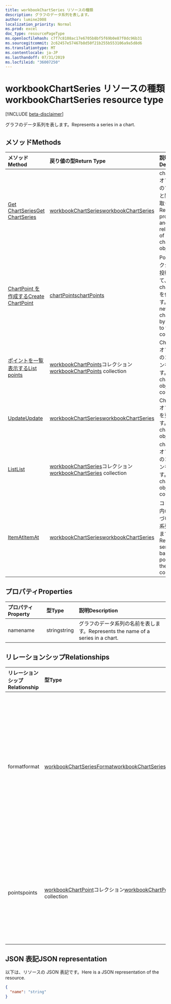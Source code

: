 ```yaml
---
title: workbookChartSeries リソースの種類
description: グラフのデータ系列を表します。
author: lumine2008
localization_priority: Normal
ms.prod: excel
doc_type: resourcePageType
ms.openlocfilehash: c7f7c8108ac17e6705b8bf5f69b0e87f0dc96b31
ms.sourcegitcommit: 2c62457e57467b8d50f21b255b553106a9a5d8d6
ms.translationtype: MT
ms.contentlocale: ja-JP
ms.lasthandoff: 07/31/2019
ms.locfileid: "36007250"
---
```

# <a name="workbookchartseries-resource-type"></a><span data-ttu-id="74b16-103">workbookChartSeries リソースの種類</span><span class="sxs-lookup"><span data-stu-id="74b16-103">workbookChartSeries resource type</span></span>

[!INCLUDE [beta-disclaimer](../../includes/beta-disclaimer.md)]

<span data-ttu-id="74b16-104">グラフのデータ系列を表します。</span><span class="sxs-lookup"><span data-stu-id="74b16-104">Represents a series in a chart.</span></span>


## <a name="methods"></a><span data-ttu-id="74b16-105">メソッド</span><span class="sxs-lookup"><span data-stu-id="74b16-105">Methods</span></span>

| <span data-ttu-id="74b16-106">メソッド</span><span class="sxs-lookup"><span data-stu-id="74b16-106">Method</span></span>           | <span data-ttu-id="74b16-107">戻り値の型</span><span class="sxs-lookup"><span data-stu-id="74b16-107">Return Type</span></span>    |<span data-ttu-id="74b16-108">説明</span><span class="sxs-lookup"><span data-stu-id="74b16-108">Description</span></span>|
|:---------------|:--------|:----------|
|[<span data-ttu-id="74b16-109">Get ChartSeries</span><span class="sxs-lookup"><span data-stu-id="74b16-109">Get ChartSeries</span></span>](../api/chartseries-get.md) | [<span data-ttu-id="74b16-110">workbookChartSeries</span><span class="sxs-lookup"><span data-stu-id="74b16-110">workbookChartSeries</span></span>](workbookchartseries.md) |<span data-ttu-id="74b16-111">chartSeries オブジェクトのプロパティと関係を読み取ります。</span><span class="sxs-lookup"><span data-stu-id="74b16-111">Read properties and relationships of chartSeries object.</span></span>|
|[<span data-ttu-id="74b16-112">ChartPoint を作成する</span><span class="sxs-lookup"><span data-stu-id="74b16-112">Create ChartPoint</span></span>](../api/chartseries-post-points.md) |[<span data-ttu-id="74b16-113">chartPoints</span><span class="sxs-lookup"><span data-stu-id="74b16-113">chartPoints</span></span>](workbookchartpoint.md)| <span data-ttu-id="74b16-114">Points コレクションへの投稿によって、新しい chartPoint を作成します。</span><span class="sxs-lookup"><span data-stu-id="74b16-114">Create a new chartPoint by posting to the points collection.</span></span>|
|[<span data-ttu-id="74b16-115">ポイントを一覧表示する</span><span class="sxs-lookup"><span data-stu-id="74b16-115">List points</span></span>](../api/chartseries-list-points.md) |<span data-ttu-id="74b16-116">[workbookChartPoints](workbookchartpoint.md)コレクション</span><span class="sxs-lookup"><span data-stu-id="74b16-116">[workbookChartPoints](workbookchartpoint.md) collection</span></span>| <span data-ttu-id="74b16-117">ChartPoints オブジェクトのコレクションを取得します。</span><span class="sxs-lookup"><span data-stu-id="74b16-117">Get a chartPoints object collection.</span></span>|
|[<span data-ttu-id="74b16-118">Update</span><span class="sxs-lookup"><span data-stu-id="74b16-118">Update</span></span>](../api/chartseries-update.md) | [<span data-ttu-id="74b16-119">workbookChartSeries</span><span class="sxs-lookup"><span data-stu-id="74b16-119">workbookChartSeries</span></span>](workbookchartseries.md) |<span data-ttu-id="74b16-120">ChartSeries オブジェクトを更新します。</span><span class="sxs-lookup"><span data-stu-id="74b16-120">Update chartSeries object.</span></span> |
|[<span data-ttu-id="74b16-121">List</span><span class="sxs-lookup"><span data-stu-id="74b16-121">List</span></span>](../api/chartseries-list.md) | <span data-ttu-id="74b16-122">[workbookChartSeries](workbookchartseries.md)コレクション</span><span class="sxs-lookup"><span data-stu-id="74b16-122">[workbookChartSeries](workbookchartseries.md) collection</span></span> |<span data-ttu-id="74b16-123">chartSeries オブジェクトのコレクションを取得します。</span><span class="sxs-lookup"><span data-stu-id="74b16-123">Get chartSeries object collection.</span></span> |
|[<span data-ttu-id="74b16-124">ItemAt</span><span class="sxs-lookup"><span data-stu-id="74b16-124">ItemAt</span></span>](../api/chartseriescollection-itemat.md)|[<span data-ttu-id="74b16-125">workbookChartSeries</span><span class="sxs-lookup"><span data-stu-id="74b16-125">workbookChartSeries</span></span>](workbookchartseries.md)|<span data-ttu-id="74b16-126">コレクション内の位置に基づいてデータ系列を取得します。</span><span class="sxs-lookup"><span data-stu-id="74b16-126">Retrieves a series based on its position in the collection</span></span>|

## <a name="properties"></a><span data-ttu-id="74b16-127">プロパティ</span><span class="sxs-lookup"><span data-stu-id="74b16-127">Properties</span></span>
| <span data-ttu-id="74b16-128">プロパティ</span><span class="sxs-lookup"><span data-stu-id="74b16-128">Property</span></span>     | <span data-ttu-id="74b16-129">型</span><span class="sxs-lookup"><span data-stu-id="74b16-129">Type</span></span>   |<span data-ttu-id="74b16-130">説明</span><span class="sxs-lookup"><span data-stu-id="74b16-130">Description</span></span>|
|:---------------|:--------|:----------|
|<span data-ttu-id="74b16-131">name</span><span class="sxs-lookup"><span data-stu-id="74b16-131">name</span></span>|<span data-ttu-id="74b16-132">string</span><span class="sxs-lookup"><span data-stu-id="74b16-132">string</span></span>|<span data-ttu-id="74b16-133">グラフのデータ系列の名前を表します。</span><span class="sxs-lookup"><span data-stu-id="74b16-133">Represents the name of a series in a chart.</span></span>|

## <a name="relationships"></a><span data-ttu-id="74b16-134">リレーションシップ</span><span class="sxs-lookup"><span data-stu-id="74b16-134">Relationships</span></span>
| <span data-ttu-id="74b16-135">リレーションシップ</span><span class="sxs-lookup"><span data-stu-id="74b16-135">Relationship</span></span> | <span data-ttu-id="74b16-136">型</span><span class="sxs-lookup"><span data-stu-id="74b16-136">Type</span></span>   |<span data-ttu-id="74b16-137">説明</span><span class="sxs-lookup"><span data-stu-id="74b16-137">Description</span></span>|
|:---------------|:--------|:----------|
|<span data-ttu-id="74b16-138">format</span><span class="sxs-lookup"><span data-stu-id="74b16-138">format</span></span>|[<span data-ttu-id="74b16-139">workbookChartSeriesFormat</span><span class="sxs-lookup"><span data-stu-id="74b16-139">workbookChartSeriesFormat</span></span>](workbookchartseriesformat.md)|<span data-ttu-id="74b16-p101">グラフ の系列の書式設定を表します。これには塗りつぶしと線の書式設定などがあります。値の取得のみ可能です。</span><span class="sxs-lookup"><span data-stu-id="74b16-p101">Represents the formatting of a chart series, which includes fill and line formatting. Read-only.</span></span>|
|<span data-ttu-id="74b16-142">points</span><span class="sxs-lookup"><span data-stu-id="74b16-142">points</span></span>|<span data-ttu-id="74b16-143">[workbookChartPoint](workbookchartpoint.md)コレクション</span><span class="sxs-lookup"><span data-stu-id="74b16-143">[workbookChartPoint](workbookchartpoint.md) collection</span></span>|<span data-ttu-id="74b16-144">データ系列にあるすべてのポイントのコレクションを返します。</span><span class="sxs-lookup"><span data-stu-id="74b16-144">Represents a collection of all points in the series.</span></span> <span data-ttu-id="74b16-145">読み取り専用です。</span><span class="sxs-lookup"><span data-stu-id="74b16-145">Read-only.</span></span>|

## <a name="json-representation"></a><span data-ttu-id="74b16-146">JSON 表記</span><span class="sxs-lookup"><span data-stu-id="74b16-146">JSON representation</span></span>

<span data-ttu-id="74b16-147">以下は、リソースの JSON 表記です。</span><span class="sxs-lookup"><span data-stu-id="74b16-147">Here is a JSON representation of the resource.</span></span>

<!-- {
  "blockType": "resource",
  "baseType": "microsoft.graph.entity",
  "optionalProperties": [

  ],
  "@odata.type": "microsoft.graph.workbookChartSeries"
}-->

```json
{
  "name": "string"
}

```

<!-- uuid: 8fcb5dbc-d5aa-4681-8e31-b001d5168d79
2015-10-25 14:57:30 UTC -->
<!--
{
  "type": "#page.annotation",
  "description": "ChartSeries resource",
  "keywords": "",
  "section": "documentation",
  "tocPath": "",
  "suppressions": []
}
-->
